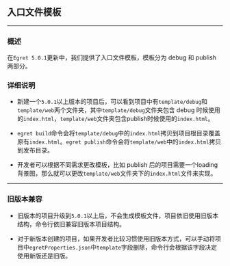 ## 入口文件模板

------------------

### 概述
在`Egret 5.0.1`更新中，我们提供了入口文件模板，模板分为 debug 和 publish 两部分。

### 详细说明
- 新建一个`5.0.1`以上版本的项目后，可以看到项目中有`template/debug`和`template/web`两个文件夹，其中`template/debug`文件夹包含 debug 时候使用的`index.html`，`template/web`文件夹包含publish时候使用的`index.html`。

- `egret build`命令会将`template/debug`中的`index.html`拷贝到项目根目录覆盖原有`index.html`。`egret publish`命令会将`template/web`中的`index.html`拷贝到发布目录。

- 开发者可以根据不同需求更改模板，比如 publish 后的项目需要一个loading背景图，那么就可以更改`template/web`文件夹下的`index.html`文件来实现。

------------------

### 旧版本兼容
- 旧版本的项目升级到`5.0.1`以上后，不会生成模板文件，项目依旧使用旧版本结构，命令行依旧兼容旧版本项目结构。

- 对于新版本创建的项目，如果开发者比较习惯使用旧版本方式，可以手动将项目中`egretProperties.json`中`template`字段删除，命令行会根据该字段决定使用新版还是旧版。
